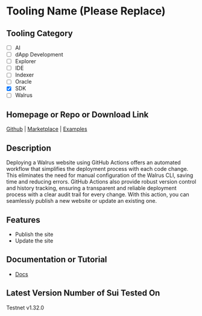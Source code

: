 # Tooling Name (Please Replace)

## Tooling Category

- [ ] AI
- [ ] dApp Development
- [ ] Explorer
- [ ] IDE
- [ ] Indexer
- [ ] Oracle
- [x] SDK
- [ ] Walrus

## Homepage or Repo or Download Link

[Github](https://github.com/zktx-io/walrus-sites-ga) | [Marketplace](https://github.com/marketplace/actions/walrus-sites-ga) | [Examples](https://github.com/zktx-io/walrus-sites-ga-example)

## Description

Deploying a Walrus website using GitHub Actions offers an automated workflow that simplifies the deployment process with each code change. This eliminates the need for manual configuration of the Walrus CLI, saving time and reducing errors. GitHub Actions also provide robust version control and history tracking, ensuring a transparent and reliable deployment process with a clear audit trail for every change. With this action, you can seamlessly publish a new website or update an existing one.

## Features

- Publish the site
- Update the site

## Documentation or Tutorial

- [Docs](https://docs.zktx.io/walrus/walrus-ga.html)


## Latest Version Number of Sui Tested On

Testnet v1.32.0